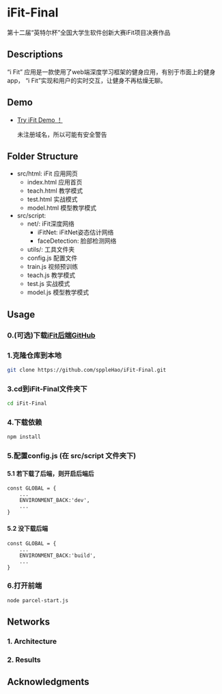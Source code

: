 # iFit-Final
第十二届“英特尔杯”全国大学生软件创新大赛iFit项目决赛作品

## Descriptions
“i Fit” 应用是一款使用了web端深度学习框架的健身应用，有别于市面上的健身app，
“i Fit”实现和用户的实时交互，让健身不再枯燥无聊。

## Demo

* [Try iFit Demo ！](https://139.196.138.230:1234)

    未注册域名，所以可能有安全警告

## Folder Structure
* src/html: iFit 应用网页
    * index.html 应用首页
    * teach.html 教学模式
    * test.html 实战模式
    * model.html 模型教学模式
* src/script:
    * net/: iFit深度网络
        * iFitNet: iFitNet姿态估计网络
        * faceDetection: 脸部检测网络
    * utils/: 工具文件夹
    * config.js 配置文件
    * train.js 视频预训练
    * teach.js 教学模式
    * test.js 实战模式
    * model.js 模型教学模式
## Usage
### 0.(可选)下载[iFit后端GitHub](https://github.com/sppleHao/weight)

### 1.克隆仓库到本地
```sh
git clone https://github.com/sppleHao/iFit-Final.git
```

### 3.cd到iFit-Final文件夹下
```sh
cd iFit-Final
```

### 4.下载依赖

```sh
npm install
```

### 5.配置config.js (在 src/script 文件夹下)

#### 5.1 若下载了后端，则开启后端后

    const GLOBAL = {
        ... 
        ENVIRONMENT_BACK:'dev',
        ...
    }
   
#### 5.2 没下载后端

    const GLOBAL = {
        ... 
        ENVIRONMENT_BACK:'build',
        ...
    }

### 6.打开前端

```sh
node parcel-start.js
```
## Networks
### 1. Architecture
### 2. Results

## Acknowledgments
